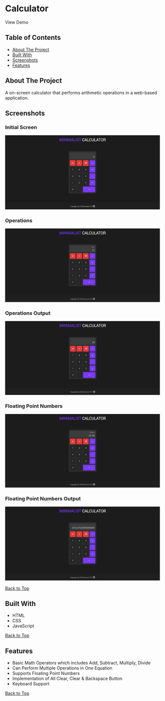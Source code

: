 # Calculator

View Demo

## Table of Contents
- [About The Project](#about-the-project)
- [Built With](#built-with)
- [Screenshots](#screenshots)
- [Features](#features)

## About The Project
A on-screen calculator that performs arithmetic operations in a web-based application.

## Screenshots

### Initial Screen
![](screenshots/initial-screen-calculator.png)

### Operations
![](screenshots/operations-calculator.png)

### Operations Output
![](screenshots/operations-output-calculator.png)

### Floating Point Numbers
![](screenshots/floating-point-calculator.png)

### Floating Point Numbers Output
![](screenshots/floating-point-output-calculator.png)

[Back to Top](#calculator)

## Built With
- HTML
- CSS
- JavaScript

[Back to Top](#calculator)

## Features

- Basic Math Operators which includes Add, Subtract, Multiply, Divide
- Can Perform Multiple Operations in One Equation
- Supports Floating Point Numbers
- Implementation of All Clear, Clear & Backspace Button
- Keyboard Support

[Back to Top](#calculator)


